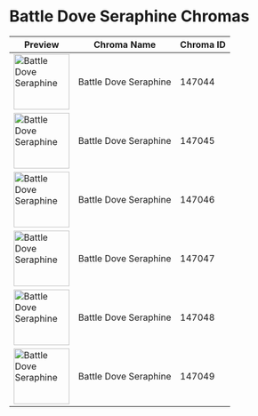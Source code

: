 # Battle Dove Seraphine Chromas

| Preview | Chroma Name | Chroma ID |
|---|---|---|
| <img src='https://raw.communitydragon.org/latest/plugins/rcp-be-lol-game-data/global/default/v1/champion-chroma-images/147/147044.png' alt='Battle Dove Seraphine' width='100'> | Battle Dove Seraphine | 147044 |
| <img src='https://raw.communitydragon.org/latest/plugins/rcp-be-lol-game-data/global/default/v1/champion-chroma-images/147/147045.png' alt='Battle Dove Seraphine' width='100'> | Battle Dove Seraphine | 147045 |
| <img src='https://raw.communitydragon.org/latest/plugins/rcp-be-lol-game-data/global/default/v1/champion-chroma-images/147/147046.png' alt='Battle Dove Seraphine' width='100'> | Battle Dove Seraphine | 147046 |
| <img src='https://raw.communitydragon.org/latest/plugins/rcp-be-lol-game-data/global/default/v1/champion-chroma-images/147/147047.png' alt='Battle Dove Seraphine' width='100'> | Battle Dove Seraphine | 147047 |
| <img src='https://raw.communitydragon.org/latest/plugins/rcp-be-lol-game-data/global/default/v1/champion-chroma-images/147/147048.png' alt='Battle Dove Seraphine' width='100'> | Battle Dove Seraphine | 147048 |
| <img src='https://raw.communitydragon.org/latest/plugins/rcp-be-lol-game-data/global/default/v1/champion-chroma-images/147/147049.png' alt='Battle Dove Seraphine' width='100'> | Battle Dove Seraphine | 147049 |
